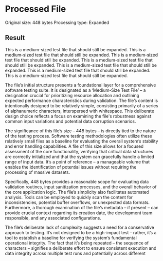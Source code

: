 # Processed File

Original size: 448 bytes
Processing type: Expanded

## Result

This is a medium-sized test file that should still be expanded. This is a medium-sized test file that should still be expanded. This is a medium-sized test file that should still be expanded. This is a medium-sized test file that should still be expanded. This is a medium-sized test file that should still be expanded. This is a medium-sized test file that should still be expanded. This is a medium-sized test file that should still be expanded.

The file’s initial structure presents a foundational layer for a comprehensive software testing suite. It is designated as a ‘Medium-Size Test File’ – a designation crucial for prioritizing resource allocation and outlining expected performance characteristics during validation. The file’s content is intentionally designed to be relatively simple, consisting primarily of a series of alphanumeric characters, interspersed with whitespace. This deliberate design choice reflects a focus on examining the file's robustness against common input variations and potential data corruption scenarios.

The significance of this file’s size – 448 bytes – is directly tied to the nature of the testing process.  Software testing methodologies often utilize these relatively small files as a baseline for evaluating the overall system’s stability and error handling capabilities.  A file of this size allows for a focused assessment of the core functionality, verifying that critical data structures are correctly initialized and that the system can gracefully handle a limited range of input data.  It’s a point of reference – a manageable volume that enables the identification of potential issues without requiring the processing of massive datasets.

Specifically, 448 bytes provides a reasonable scope for evaluating data validation routines, input sanitization processes, and the overall behavior of the core application logic.  The file’s simplicity also facilitates automated analysis.  Tools can be employed to quickly scan the content for inconsistencies, potential buffer overflows, or unexpected data formats.  Furthermore, a thorough examination of the file’s metadata – if present – can provide crucial context regarding its creation date, the development team responsible, and any associated configurations.

The file’s deliberate lack of complexity suggests a need for a conservative approach to testing. It’s not designed to be a high-impact test – rather, it’s a tool to establish a baseline for verifying the system’s fundamental operational integrity.  The fact that it’s being repeated – the sequence of characters – signifies a deliberate effort to ensure consistent execution and data integrity across multiple test runs and potentially across different